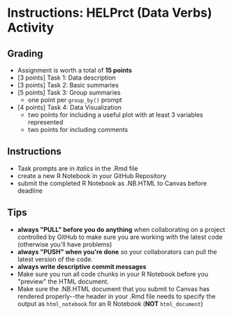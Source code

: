 # Instructions: HELPrct (Data Verbs) Activity


## Grading

- Assignment is worth a total of **15 points**
- [3 points] Task 1: Data description
- [3 points] Task 2: Basic summaries
- [5 points] Task 3: Group summaries
    - one point per `group_by()` prompt 
- [4 points] Task 4: Data Visualization
    - two points for including a useful plot with at least 3 variables represented
    - two points for including comments


## Instructions 
- Task prompts are in *italics* in the .Rmd file
- create a new R Notebook in your GitHub Repository
- submit the completed R Notebook as .NB.HTML to Canvas before deadline


## Tips

- **always "PULL" before you do anything** when collaborating on a project controlled by GitHub to make sure you are working with the latest code (otherwise you'll have problems) 
- **always "PUSH" when you're done** so your collaborators can pull the latest version of the code.
- **always write descriptive commit messages** 
- Make sure you run all code chunks in your R Notebook before you "preview" the HTML document.  
- Make sure the .NB.HTML document that you submit to Canvas has rendered properly--the header in your .Rmd file needs to specify the output as `html_notebook` for an R Notebook (**NOT** `html_document`)

